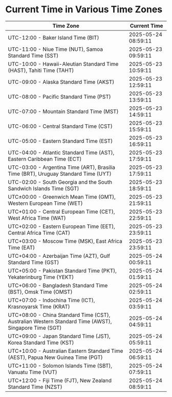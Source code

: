 # Current Time in Various Time Zones

| Time Zone | Current Time |
|-----------|--------------|
| UTC-12:00 - Baker Island Time (BIT) | 2025-05-24 08:59:11 |
| UTC-11:00 - Niue Time (NUT), Samoa Standard Time (SST) | 2025-05-23 09:59:11 |
| UTC-10:00 - Hawaii-Aleutian Standard Time (HAST), Tahiti Time (TAHT) | 2025-05-23 10:59:11 |
| UTC-09:00 - Alaska Standard Time (AKST) | 2025-05-23 12:59:11 |
| UTC-08:00 - Pacific Standard Time (PST) | 2025-05-23 13:59:11 |
| UTC-07:00 - Mountain Standard Time (MST) | 2025-05-23 14:59:11 |
| UTC-06:00 - Central Standard Time (CST) | 2025-05-23 15:59:11 |
| UTC-05:00 - Eastern Standard Time (EST) | 2025-05-23 16:59:11 |
| UTC-04:00 - Atlantic Standard Time (AST), Eastern Caribbean Time (ECT) | 2025-05-23 17:59:11 |
| UTC-03:00 - Argentina Time (ART), Brasília Time (BRT), Uruguay Standard Time (UYT) | 2025-05-23 17:59:11 |
| UTC-02:00 - South Georgia and the South Sandwich Islands Time (SGT) | 2025-05-23 18:59:11 |
| UTC±00:00 - Greenwich Mean Time (GMT), Western European Time (WET) | 2025-05-23 21:59:11 |
| UTC+01:00 - Central European Time (CET), West Africa Time (WAT) | 2025-05-23 22:59:11 |
| UTC+02:00 - Eastern European Time (EET), Central Africa Time (CAT) | 2025-05-23 23:59:11 |
| UTC+03:00 - Moscow Time (MSK), East Africa Time (EAT) | 2025-05-23 23:59:11 |
| UTC+04:00 - Azerbaijan Time (AZT), Gulf Standard Time (GST) | 2025-05-24 00:59:11 |
| UTC+05:00 - Pakistan Standard Time (PKT), Yekaterinburg Time (YEKT) | 2025-05-24 01:59:11 |
| UTC+06:00 - Bangladesh Standard Time (BST), Omsk Time (OMST) | 2025-05-24 02:59:11 |
| UTC+07:00 - Indochina Time (ICT), Krasnoyarsk Time (KRAT) | 2025-05-24 03:59:11 |
| UTC+08:00 - China Standard Time (CST), Australian Western Standard Time (AWST), Singapore Time (SGT) | 2025-05-24 04:59:11 |
| UTC+09:00 - Japan Standard Time (JST), Korea Standard Time (KST) | 2025-05-24 05:59:11 |
| UTC+10:00 - Australian Eastern Standard Time (AEST), Papua New Guinea Time (PGT) | 2025-05-24 06:59:11 |
| UTC+11:00 - Solomon Islands Time (SBT), Vanuatu Time (VUT) | 2025-05-24 07:59:11 |
| UTC+12:00 - Fiji Time (FJT), New Zealand Standard Time (NZST) | 2025-05-24 08:59:11 |
